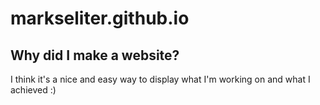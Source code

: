 # markseliter.github.io

## Why did I make a website?

I think it's a nice and easy way to display what I'm working on and what I achieved :)
